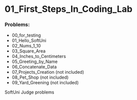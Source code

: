 # 01_First_Steps_In_Coding_Lab

### Problems:
- 00_for_testing
- 01_Hello_SoftUni
- 02_Nums_1_10
- 03_Square_Area
- 04_Inches_to_Centimeters
- 05_Greeting_by_Name
- 06_Concatenate_Data
- 07_Projects_Creation  (not included)
- 08_Pet_Shop  (not included)
- 09_Yard_Greening  (not included)


SoftUni Judge problems
